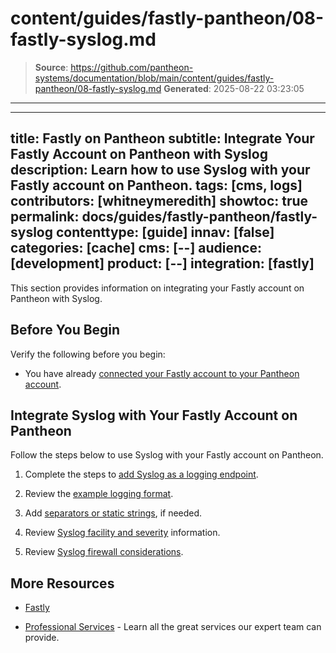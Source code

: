 # content/guides/fastly-pantheon/08-fastly-syslog.md

> **Source**: https://github.com/pantheon-systems/documentation/blob/main/content/guides/fastly-pantheon/08-fastly-syslog.md
> **Generated**: 2025-08-22 03:23:05

---

---
title: Fastly on Pantheon
subtitle: Integrate Your Fastly Account on Pantheon with Syslog
description: Learn how to use Syslog with your Fastly account on Pantheon.
tags: [cms, logs]
contributors: [whitneymeredith]
showtoc: true
permalink: docs/guides/fastly-pantheon/fastly-syslog
contenttype: [guide]
innav: [false]
categories: [cache]
cms: [--]
audience: [development]
product: [--]
integration: [fastly]
---

This section provides information on integrating your Fastly account on Pantheon with Syslog.

## Before You Begin

Verify the following before you begin:

- You have already [connected your Fastly account to your Pantheon account](/guides/fastly-pantheon/connect-fastly).

## Integrate Syslog with Your Fastly Account on Pantheon

Follow the steps below to use Syslog with your Fastly account on Pantheon.

1. Complete the steps to [add Syslog as a logging endpoint](https://docs.fastly.com/en/guides/log-streaming-syslog#adding-syslog-as-a-logging-endpoint).

1. Review the [example logging format](https://docs.fastly.com/en/guides/log-streaming-syslog#example-format).

1. Add [separators or static strings](https://pantheon.io/register), if needed.

1. Review [Syslog facility and severity](https://docs.fastly.com/en/guides/log-streaming-syslog#syslog-facility-and-severity) information.

1. Review [Syslog firewall considerations](https://docs.fastly.com/en/guides/log-streaming-syslog#firewall-considerations).

## More Resources

- [Fastly](https://explore.fastly.com)

- [Professional Services](/guides/professional-services) - Learn all the great services our expert team can provide.
